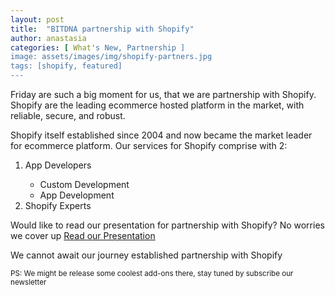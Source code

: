 ```yaml
---
layout: post
title:  "BITDNA partnership with Shopify"
author: anastasia
categories: [ What's New, Partnership ]
image: assets/images/img/shopify-partners.jpg
tags: [shopify, featured]
---
```

Friday are such a big moment for us, that we are partnership with Shopify. Shopify are the leading ecommerce hosted platform in the market, with reliable, secure, and robust.

Shopify itself established since 2004 and now became the market leader for ecommerce platform. Our services for Shopify comprise with 2:
<ol>
<li>App Developers</li>
<ul>
<li>Custom Development</li>
<li>App Development</li>
</ul>
<li>Shopify Experts</li>
</ol>

Would like to read our presentation for partnership with Shopify? No worries we cover up <a href="https://docs.google.com/presentation/d/e/2PACX-1vSeyYordQAGnjCXqh-DljCfRDHrXz-6yYpgDS06E-xTJWi2xwxvr8dsN-qToRUmWlPbjb9bpKhfs0H_/pub?start=false&loop=false&delayms=60000" target="_blank">Read our Presentation</a>

We cannot await our journey established partnership with Shopify

<small>PS: We might be release some coolest add-ons there, stay tuned by subscribe our newsletter</small>
